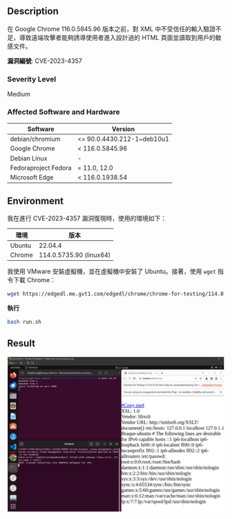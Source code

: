 ## Description
在 Google Chrome 116.0.5845.96 版本之前，對 XML 中不受信任的輸入驗證不足，導致遠端攻擊者能夠誘導使用者進入設計過的 HTML 頁面並讀取到用戶的敏感文件。

**漏洞編號**: CVE-2023-4357

### Severity Level
Medium

### Affected Software and Hardware

| Software            | Version                          |
|---------------------|----------------------------------|
| debian/chromium     | <= 90.0.4430.212-1~deb10u1       |
| Google Chrome       | < 116.0.5845.96                  |
| Debian Linux        | -                                |
| Fedoraproject Fedora| = 11.0, 12.0                     |
| Microsoft Edge      | < 116.0.1938.54                  |

## Environment

我在進行 CVE-2023-4357 漏洞復現時，使用的環境如下：

| 環境       | 版本                             |
|------------|----------------------------------|
| Ubuntu     | 22.04.4                          |
| Chrome     | 114.0.5735.90 (linux64)          |

我使用 VMware 安裝虛擬機，並在虛擬機中安裝了 Ubuntu。接著，使用 `wget` 指令下載 Chrome：

```bash
wget https://edgedl.me.gvt1.com/edgedl/chrome/chrome-for-testing/114.0.5735.90/linux64/chrome-linux64.zip
```
**執行**
```bash
bash run.sh
```
## Result
![exploitation result](assets/result.png)

